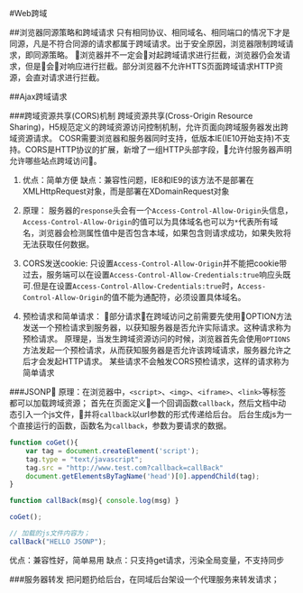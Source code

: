 #Web跨域

##浏览器同源策略和跨域请求
只有相同协议、相同域名、相同端口的情况下才是同源，凡是不符合同源的请求都属于跨域请求。出于安全原因，浏览器限制跨域请求，即同源策略。
浏览器并不一定会对起跨域请求进行拦截，浏览器仍会发请求，但是会对响应进行拦截。部分浏览器不允许HTTS页面跨域请求HTTP资源，会直对请求进行拦截。

##Ajax跨域请求

###跨域资源共享(CORS)机制 
跨域资源共享(Cross-Origin Resource Sharing)，H5规范定义的跨域资源访问控制机制，允许页面向跨域服务器发出跨域资源请求。
COSR需要浏览器和服务器同时支持，低版本IE(IE10开始支持)不支持。CORS是HTTP协议的扩展，新增了一组HTTP头部字段，允许付服务器声明允许哪些站点跨域访问。

1. 优点：简单方便
缺点：兼容性问题，IE8和IE9的该方法不是部署在XMLHttpRequest对象，而是部署在XDomainRequest对象

2. 原理：
服务器的`response`头会有一个`Access-Control-Allow-Origin`头信息，`Access-Control-Allow-Origin`的值可以为具体域名也可以为`*`代表所有域名，浏览器会检测属性值中是否包含本域，如果包含则请求成功，如果失败将无法获取任何数据。

3. CORS发送cookie:
只设置`Access-Control-Allow-Origin`并不能把cookie带过去，服务端可以在设置`Access-Control-Allow-Credentials:true`响应头既可.但是在设置`Access-Control-Allow-Credentials:true`时，`Access-Control-Allow-Origin`的值不能为通配符，必须设置具体域名。

4. 预检请求和简单请求：
部分请求在跨域访问之前需要先使用OPTION方法发送一个预检请求到服务器，以获知服务器是否允许实际请求。这种请求称为预检请求。
原理是，当发生跨域资源访问的时候，浏览器首先会使用`OPTIONS`方法发起一个预检请求，从而获知服务器是否允许该跨域请求，服务器允许之后才会发起HTTP请求。
某些请求不会触发CORS预检请求，这样的请求称为简单请求

###JSONP
原理：在浏览器中，`<script>`、`<img>`、`<iframe>`、`<link>`等标签都可以加载跨域资源；
首先在页面定义一个回调函数`callback`，然后文档中动态引入一个js文件，并将`callback`以url参数的形式传递给后台。
后台生成js为一个直接运行的函数，函数名为`callback`，参数为要请求的数据。
``` JavaScript	
function coGet(){
	var tag = document.createElement('script');
	tag.type = "text/javascript";
	tag.src = "http://www.test.com?callback=callBack"
	document.getElementsByTagName('head')[0].appendChild(tag);
}

function callBack(msg){ console.log(msg) }

coGet();

// 加载的js文件内容为；
callBack("HELLO JSONP");
```

优点：兼容性好，简单易用
缺点：只支持get请求，污染全局变量，不支持同步

###服务器转发
把问题扔给后台，在同域后台架设一个代理服务来转发请求；

